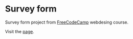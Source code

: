 # Survey form
Survey form project from [FreeCodeCamp](https://www.freecodecamp.org/) webdesing course.

Visit the [page](https://codepen.io/yousef_040/pen/VEvXrm).
